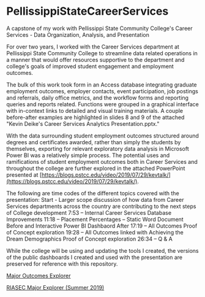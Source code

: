 # PellissippiStateCareerServices
A capstone of my work with Pellissippi State Community College's Career Services - Data Organization, Analysis, and Presentation

For over two years, I worked with the Career Services department at Pellissippi State Community College to streamline data related operations in a manner that would offer resources supportive to the department and college's goals of improved student engagement and employment outcomes.

The bulk of this work took form in an Access database integrating graduate employment outcomes, employer contacts, event participation, job postings and referrals, daily office metrics, and the workflow forms and reporting queries and reports related. Functions were grouped in a graphical interface with in-context links to detailed and visual training materials. A couple before-after examples are highlighted in slides 8 and 9 of the attached "Kevin Deike's Career Services Analytics Presentation.pptx."

With the data surrounding student employment outcomes structured around degrees and certificates awarded, rather than simply the students by themselves, exporting for relevant exploratory data analysis in Microsoft Power BI was a relatively simple process. The potential uses and ramifications of student employment outcomes both in Career Services and throughout the college are further explored in the attached PowerPoint presented at [https://blogs.pstcc.edu/video/2019/07/29/kevtalk/](https://blogs.pstcc.edu/video/2019/07/29/kevtalk/).

The following are time codes of the different topics covered with the presentation:
Start - Larger scope discussion of how data from Career Services departments across the country are contributing to the next steps of College development
7:53 – Internal Career Services Database Improvements
11:18 – Placement Percentages – Static Word Document Before and Interactive Power BI Dashbaord After
17:19 – All Outcomes Proof of Concept exploration
19:28 – All Outcomes linked with Achieving the Dream Demographics Proof of Concept exploration
26:34 – Q & A

While the college will be using and updating the tools I created, the versions of the public dashboards I created and used with the presentation are preserved for reference with this repository.

[Major Outcomes Explorer](https://app.powerbi.com/view?r=eyJrIjoiNmY2ZWViMWYtZjIzYS00ZTI4LTg3NzEtMTMwMzliMzFhNTEwIiwidCI6IjRlNGQyZWE5LTcyYTctNDQ0OC1iNDQwLTcyZGVmYTY5NjNiNiIsImMiOjN9)

[RIASEC Major Explorer (Summer 2019)](https://app.powerbi.com/view?r=eyJrIjoiNTdhOGI1OGEtZjNhYS00MjM2LWEzZDYtYjE0NDgwZTc4ZTI0IiwidCI6IjRlNGQyZWE5LTcyYTctNDQ0OC1iNDQwLTcyZGVmYTY5NjNiNiIsImMiOjN9)
